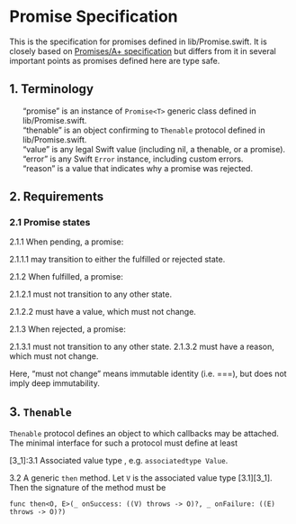 <style>
    ol {list-style-type:none;}
</style>

#  Promise Specification

This is the specification for promises defined in lib/Promise.swift. It is closely based on [Promises/A+ specification](https://promisesaplus.com/) but differs from it in several important points as promises defined here are type safe.

## 1. Terminology

1.  “promise” is an instance of `Promise<T>` generic class defined in lib/Promise.swift.
2.  “thenable” is an object confirming to `Thenable` protocol defined in lib/Promise.swift.
3.  “value” is any legal Swift value (including nil, a thenable, or a promise).
4.  “error” is any Swift `Error` instance, including custom errors.
5.  “reason” is a value that indicates why a promise was rejected.

## 2. Requirements

### 2.1 Promise states

2.1.1   When pending, a promise:

2.1.1.1         may transition to either the fulfilled or rejected state.
    
2.1.2   When fulfilled, a promise:

2.1.2.1         must not transition to any other state.

2.1.2.2         must have a value, which must not change.
    
2.1.3   When rejected, a promise:

2.1.3.1         must not transition to any other state.
2.1.3.2         must have a reason, which must not change.
    
Here, “must not change” means immutable identity (i.e. ===), but does not imply deep immutability.

## 3. `Thenable`

`Thenable` protocol defines an object to which callbacks may be attached. The minimal interface for such a protocol must define at least

[3_1]:3.1 Associated value type , e.g. `associatedtype Value`.

3.2 A generic `then` method. Let `V` is the associated value type [3.1][3_1]. Then the signature of the method must be

    func then<O, E>(_ onSuccess: ((V) throws -> O)?, _ onFailure: ((E) throws -> O)?)
    



